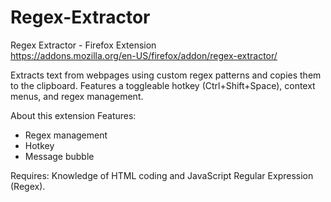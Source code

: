 # Regex-Extractor
Regex Extractor - Firefox Extension<br>
https://addons.mozilla.org/en-US/firefox/addon/regex-extractor/

Extracts text from webpages using custom regex patterns and copies them to the clipboard. Features a toggleable hotkey (Ctrl+Shift+Space), context menus, and regex management.

About this extension
Features:
+ Regex management
+ Hotkey
+ Message bubble

Requires: Knowledge of HTML coding and JavaScript Regular Expression (Regex).
